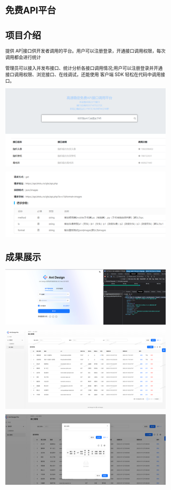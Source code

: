 # 免费API平台

# 项目介绍

提供 AP|接口供开发者调用的平台。用户可以注册登录，开通接口调用权限，每次调用都会进行统计

管理员可以接入并发布接口、统计分析各接口调用情况;用户可以注册登录并开通接口调用权限、浏览接口、在线调试，还能使用 客户端 SDK 轻松在代码中调用接口。

![image-20241011092337726](免费API平台.assets/image-20241011092337726.png)

![image-20241011092701454](免费API平台.assets/image-20241011092701454.png)

# 成果展示

![image-20230112202314036](免费API平台.assets/image-20230112202314036.png)

![image-20241017174028661](免费API平台.assets/image-20241017174028661.png)

![image-20230113164234500](免费API平台.assets/image-20230113164234500.png)
